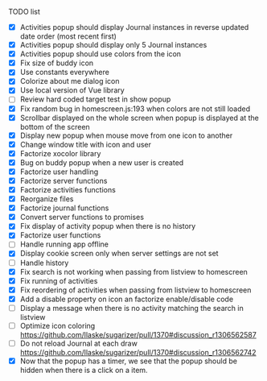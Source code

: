 TODO list
* [x] Activities popup should display Journal instances in reverse updated date order (most recent first)
* [x] Activities popup should display only 5 Journal instances
* [x] Activities popup should use colors from the icon
* [x] Fix size of buddy icon
* [x] Use constants everywhere
* [x] Colorize about me dialog icon
* [x] Use local version of Vue library
* [ ] Review hard coded target test in show popup
* [x] Fix random bug in homescreen.js:193 when colors are not still loaded
* [x] Scrollbar displayed on the whole screen when popup is displayed at the bottom of the screen
* [x] Display new popup when mouse move from one icon to another
* [x] Change window title with icon and user
* [x] Factorize xocolor library
* [x] Bug on buddy popup when a new user is created
* [x] Factorize user handling
* [x] Factorize server functions
* [x] Factorize activities functions
* [x] Reorganize files
* [x] Factorize journal functions
* [x] Convert server functions to promises
* [x] Fix display of activity popup when there is no history
* [x] Factorize user functions
* [ ] Handle running app offline
* [x] Display cookie screen only when server settings are not set
* [ ] Handle history
* [x] Fix search is not working when passing from listview to homescreen
* [x] Fix running of activities
* [x] Fix reordering of activities when passing from listview to homescreen
* [x] Add a disable property on icon an factorize enable/disable code
* [ ] Display a message when there is no activity matching the search in listview
* [ ] Optimize icon coloring https://github.com/llaske/sugarizer/pull/1370#discussion_r1306562587
* [ ] Do not reload Journal at each draw https://github.com/llaske/sugarizer/pull/1370#discussion_r1306562742 
* [x] Now that the popup has a timer, we see that the popup should be hidden when there is a click on a item.